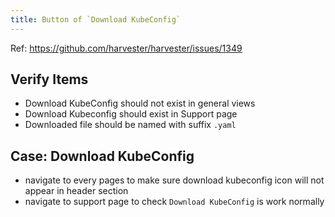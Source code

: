 ```yaml
---
title: Button of `Download KubeConfig`
---
```

Ref: https://github.com/harvester/harvester/issues/1349

## Verify Items
  - Download KubeConfig should not exist in general views
  - Download Kubeconfig should exist in Support page
  - Downloaded file should be named with suffix `.yaml`

## Case: Download KubeConfig
- navigate to every pages to make sure download kubeconfig icon will not appear in header section
- navigate to support page to check `Download KubeConfig` is work normally